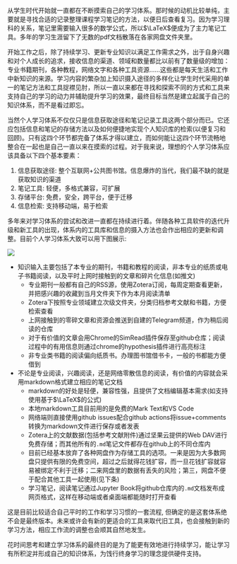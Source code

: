 从学生时代开始就一直都在不断摸索自己的学习体系。那时候的动机比较单纯，主要就是寻找合适的记录整理课程学习笔记的方法，以便日后查看复习。因为学习理科的关系，笔记里需要输入很多的数学公式，所以$\LaTeX$便成为了主力笔记工具。多年的学习生涯留下了无数的pdf文档散落在各家网盘文件夹里。

开始工作之后，除了持续学习、更新专业知识以满足工作需求之外，出于自身兴趣和对个人成长的追求，接收信息的渠道、领域和数量都比以前有了数量级的增加：专业书籍期刊，各种教程，网络文字和各种工具资源……这些都是每天生活和工作中新知识的来源。学习内容的繁杂加上知识摄入途径的多样化让学生时代采用的单一的笔记方法和工具捉襟见肘，所以一直以来都在寻找和探索不同的方式和工具来支持自己的学习的动力并辅助提升学习的效果，最终目标当然是建立起属于自己的知识体系，而不是看过即忘。

当然个人学习体系不仅仅只是信息获取途径和笔记记录工具这两个部分而已。它还应包括信息和笔记的存储方法以及如何便捷地实现个人知识库的检索(以便复习和回顾)。只有这四个环节都完备了体系才得以建立，而如何能让这四个环节流畅地整合在一起也是自己一直以来在摸索的过程。对于我来说，理想的个人学习体系应该具备以下四个基本要素：

1. 信息获取途径: 整个互联网$`+`$公共图书馆。信息爆炸的当代，我们最不缺的就是获取知识的渠道
2. 笔记工具: 轻便，多格式兼容，可扩展
3. 存储平台: 免费，安全，跨平台，便于迁移
4. 信息检索: 支持移动端，易于检索

多年来对学习体系的尝试和改进一直都在持续进行着。伴随各种工具软件的迭代升级和新工具的出现，体系内的工具库和信息的摄入方法也会作出相应的更新和调整。目前个人学习体系大致可以用下图展示:

<img src="https://cdn.jsdelivr.net/gh/askming/upic@master/uPic/Self-Building up knowledge system with tools-2022_2022_02_13.png">

- 知识输入主要包括了本专业的期刊，书籍和教程的阅读，非本专业的纸质或电子书籍阅读，以及平时上网时接触到的文章和碎片化信息(如推文)
  - 专业期刊一般都有自己的RSS源，使用Zotera订阅，每周定期查看更新，并把感兴趣的收藏到当月文件夹下作为本月阅读清单
  - Zotera下按照专业领域建立次级文件夹，分类归档参考文献和书籍，方便检索查看
  - 上网接触到的零碎文章和资源会推送到自建的Telegram频道，作为稍后阅读的仓库
  - 对于有价值的文章会用Chrome的SimRead插件保存至github仓库；阅读过程中的有用信息则通过chrome的hypothesis插件进行高亮标注
  - 非专业类书籍的阅读偏向纸质书。办理图书馆借书卡，一般的书都能方便借到
- 不论是专业阅读，兴趣阅读，还是网络零散信息的阅读，有价值的内容就会采用markdown格式建立相应的笔记文档
  - markdown的好处是轻便，兼容性强，且提供了文档编辑基本需求(如支持使用基于$`\LaTeX`$的公式)
  - 本地markdown工具目前用的是免费的Mark Text和VS Code
  - 网络端则直接使用github issues配合github actions将issue+comments转换为markdown文件进行保存或者发表
  - Zotera上的文献数据(包括参考文献附件)通过坚果云提供的Web DAV进行免费存储；而其他所有的`.md`笔记文件都存在github上的不同仓库内
  - 目前已经基本放弃了各种网盘作为存储工具的选项。一来是因为大多数网盘只提供有限的免费空间，超过之后就得花钱扩容，而一旦花钱扩容就容易被绑定不利于迁移；二来网盘里的数据有丢失的风险；第三，网盘不便于配合其他工具一起使用(见下条)
  - 学习笔记，阅读笔记通过Jupyter Book将github仓库内的`.md`文档发布成网页格式，这样在移动端或者桌面端都能随时打开查看

这是目前比较适合自己平时的工作和学习习惯的一套流程, 但确定的是这套体系绝不会是最终版本。未来或许会有新的更适合的工具来取代旧工具，也会接触到新的学习方法，相应工作流的调整也会顺其自然地发生。

花时间思考和建立学习体系的最终目的是为了能更有效地进行持续学习，能让学习有所积淀并形成自己的知识体系，为饯行终身学习的理念提供硬件支持。

<!-- ##{"timestamp":1644681600}## -->